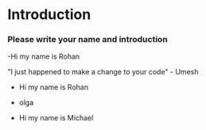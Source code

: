 # Introduction

### Please write your name and introduction

-Hi my name is Rohan

"I just happened to make a change to your code" - Umesh

- Hi my name is Rohan

- olga

- Hi my name is Michael
